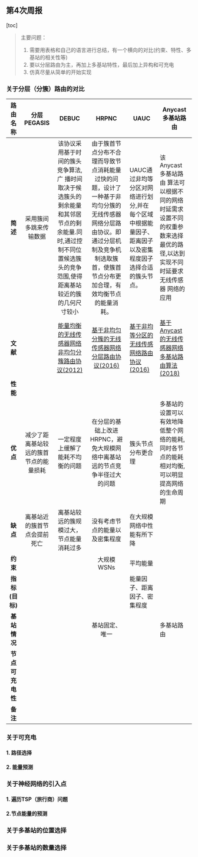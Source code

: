 ## 第4次周报

[toc]


> 主要问题：
>
> 1. 需要用表格和自己的语言进行总结，有一个横向的对比(约束、特性、多基站的相关性等)
> 2. 要以分层路由为主，再加上多基站特性，最后加上异构和可充电
> 3. 仿真尽量从简单的开始实现



### 关于分层（分簇）路由的对比

路由名称 | 分层PEGASIS | DEBUC | HRPNC | UAUC | Anycast多基站路由 
:-: | :-: | :-:| :-: |--- |--- 
**简述** |采用簇间多跳来传输数据| 该协议采用基于时间的簇头竞争算法,广 播时间取决于候选簇头的剩余能量和其邻居节点的剩余能量.同时,通过控制不同位置候选簇头的竞争范围,使得距离基站较近的簇的几何尺寸较小 | 由于簇首节点分布不合理而导致节点消耗能量过快的问题，设计了一种基于非均匀分簇的无线传感器网络分层路由协议。即通过分层机制及竞争机制选取簇首，使簇首节点分布更加合理，有效均衡节点的能量消耗。 | UAUC通过非均等分区对网络进行划分,并在每个区域中根据能量因子、距离因子以及密集程度因子选择合适的簇头节点。 | 该 Anycast 多基站路由 算法可以根据不同的网络时延需求设置不同的权重参数来选择最优的路径,以达到实现不同时延要求无线传感器 网络的应用 
**文献** || [能量均衡的无线传感器网络非均匀分簇路由协议(2012)]() | [基于非均匀分簇的无线传感器网络分层路由协议(2016)]() | [基于非均等分区的无线传感网络路由协议(2016)]() | [基于 Anycast 的无线传感器网络多基站路由算法(2018)]() 
**性能** ||  |  | | 
 **优点** |减少了距离基站较远的簇首节点的能量损耗| 一定程度上缓解了能耗不均衡的问题 | 在分层的基础上改进HRPNC，避免大规模网络中离基站远的节点竞争半径过大的问题 | 簇头节点分布更合理 | 多基站的设置可以有效地降低整个网络的能耗,同时各节点的能耗相对均衡,可以明显提高网络的生命周期 
 **缺点** |离基站近的簇首节点会提前死亡| 离基站较远的簇规模过大，节点能量消耗过多 | 没有考虑节点的能量以及密集程度 | 在大规模网络中性能有所下降 |  
 **约束** || | 大规模WSNs | 平均能量 | 
 **指标(目标)** || | | 能量因子、距离因子、密集程度 | 
 **基站情况** || | 基站固定、唯一 |  | 多基站路由 
 **节点可充电性** || | | | 
 **备注** || | | | 



### 关于可充电

#### 1. 路径选择



#### 2. 能量预测



### 关于神经网络的引入点

#### 1. 遍历TSP（旅行商）问题

#### 2.节点能量的预测





### 关于多基站的位置选择



### 关于多基站的数量选择



